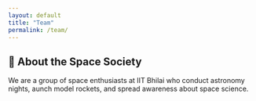 ```yaml
---
layout: default
title: "Team"
permalink: /team/
---
```










## 🌌 About the Space Society

We are a group of space enthusiasts at IIT Bhilai who conduct astronomy nights, aunch model rockets, and spread awareness about space science.